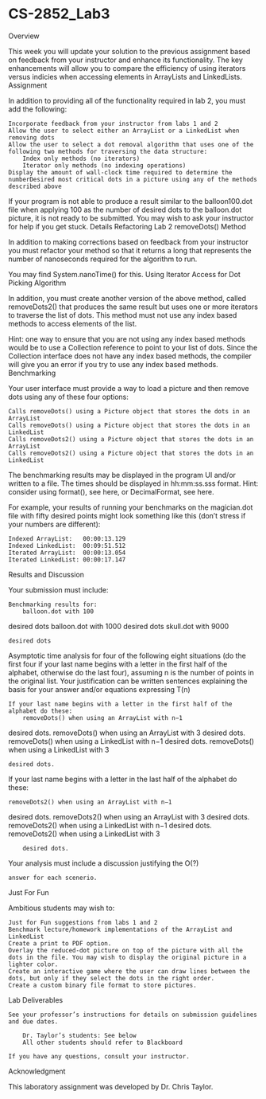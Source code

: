 # CS-2852_Lab3

Overview

This week you will update your solution to the previous assignment based on feedback from your instructor and enhance its functionality. The key enhancements will allow you to compare the efficiency of using iterators versus indicies when accessing elements in ArrayLists and LinkedLists.
Assignment

In addition to providing all of the functionality required in lab 2, you must add the following:

    Incorporate feedback from your instructor from labs 1 and 2
    Allow the user to select either an ArrayList or a LinkedList when removing dots
    Allow the user to select a dot removal algorithm that uses one of the following two methods for traversing the data structure:
        Index only methods (no iterators)
        Iterator only methods (no indexing operations)
    Display the amount of wall-clock time required to determine the numberDesired most critical dots in a picture using any of the methods described above

If your program is not able to produce a result similar to the balloon100.dot file when applying 100 as the number of desired dots to the balloon.dot picture, it is not ready to be submitted. You may wish to ask your instructor for help if you get stuck.
Details
Refactoring Lab 2 removeDots() Method

In addition to making corrections based on feedback from your instructor you must refactor your method so that it returns a long that represents the number of nanoseconds required for the algorithm to run.

You may find System.nanoTime() for this.
Using Iterator Access for Dot Picking Algorithm

In addition, you must create another version of the above method, called removeDots2() that produces the same result but uses one or more iterators to traverse the list of dots. This method must not use any index based methods to access elements of the list.

Hint: one way to ensure that you are not using any index based methods would be to use a Collection<Dot> reference to point to your list of dots. Since the Collection interface does not have any index based methods, the compiler will give you an error if you try to use any index based methods.
Benchmarking

Your user interface must provide a way to load a picture and then remove dots using any of these four options:

    Calls removeDots() using a Picture object that stores the dots in an ArrayList
    Calls removeDots() using a Picture object that stores the dots in an LinkedList
    Calls removeDots2() using a Picture object that stores the dots in an ArrayList
    Calls removeDots2() using a Picture object that stores the dots in an LinkedList

The benchmarking results may be displayed in the program UI and/or written to a file. The times should be displayed in hh:mm:ss.sss format. Hint: consider using format(), see here, or DecimalFormat, see here.

For example, your results of running your benchmarks on the magician.dot file with fifty desired points might look something like this (don’t stress if your numbers are different):

    Indexed ArrayList:   00:00:13.129
    Indexed LinkedList:  00:09:51.512
    Iterated ArrayList:  00:00:13.054
    Iterated LinkedList: 00:00:17.147

Results and Discussion

Your submission must include:

    Benchmarking results for:
        balloon.dot with 100

desired dots
balloon.dot with 1000
desired dots
skull.dot with 9000

    desired dots

Asymptotic time analysis for four of the following eight situations (do the first four if your last name begins with a letter in the first half of the alphabet, otherwise do the last four), assuming n
is the number of points in the original list. Your justification can be written sentences explaining the basis for your answer and/or equations expressing T(n)

    If your last name begins with a letter in the first half of the alphabet do these:
        removeDots() when using an ArrayList with n−1

desired dots.
removeDots() when using an ArrayList with 3
desired dots.
removeDots() when using a LinkedList with n−1
desired dots.
removeDots() when using a LinkedList with 3

    desired dots.

If your last name begins with a letter in the last half of the alphabet do these:

    removeDots2() when using an ArrayList with n−1

desired dots.
removeDots2() when using an ArrayList with 3
desired dots.
removeDots2() when using a LinkedList with n−1
desired dots.
removeDots2() when using a LinkedList with 3

        desired dots.

Your analysis must include a discussion justifying the O(?)

    answer for each scenerio.

Just For Fun

Ambitious students may wish to:

    Just for Fun suggestions from labs 1 and 2
    Benchmark lecture/homework implementations of the ArrayList and LinkedList
    Create a print to PDF option.
    Overlay the reduced-dot picture on top of the picture with all the dots in the file. You may wish to display the original picture in a lighter color.
    Create an interactive game where the user can draw lines between the dots, but only if they select the dots in the right order.
    Create a custom binary file format to store pictures.

Lab Deliverables

    See your professor’s instructions for details on submission guidelines and due dates.

        Dr. Taylor’s students: See below
        All other students should refer to Blackboard

    If you have any questions, consult your instructor.

Acknowledgment

This laboratory assignment was developed by Dr. Chris Taylor.
